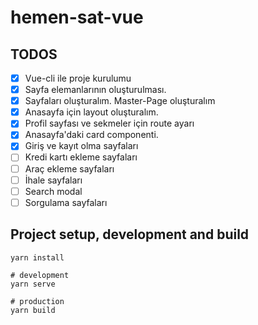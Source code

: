 # hemen-sat-vue

## TODOS

- [x] Vue-cli ile proje kurulumu
- [x] Sayfa elemanlarının oluşturulması.
- [x] Sayfaları oluşturalım. Master-Page oluşturalım
- [x] Anasayfa için layout oluşturalım.
- [x] Profil sayfası ve sekmeler için route ayarı
- [X] Anasayfa'daki card  componenti.
- [X] Giriş ve kayıt olma sayfaları  
- [ ] Kredi kartı ekleme sayfaları 
- [ ] Araç ekleme sayfaları
- [ ] İhale sayfaları
- [ ] Search  modal
- [ ] Sorgulama sayfaları
## Project setup, development and build

```
yarn install

# development
yarn serve

# production
yarn build
```

